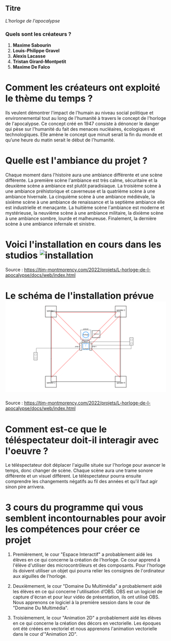 ## Titre
*L'horloge de l'apocalypse*

### Quels sont les créateurs ?
1. **Maxime Sabourin**
2. **Louis-Philippe Gravel**
3. **Alexis Lacasse**
4. **Tristan Girard-Montpetit**
5. **Maxime De Falco**

# Comment les créateurs ont exploité le thème du temps ?
Ils veulent démontrer l'impact de l'humain au niveau social politique et environnemental tout au long de l'humanité à travers le concept de l'horloge de l'apocalypse. Ce concept créé en 1947 consiste à dénoncer le danger qui pèse sur l'humanité du fait des menaces nucléaires, écologiques et technologiques. Elle amène le concept que minuit serait la fin du monde et qu’une heure du matin serait le début de l'humanité.

# Quelle est l'ambiance du projet ?
Chaque moment dans l'histoire aura une ambiance différente et une scène différente. La première scène l'ambiance est très calme, sécuritaire et la deuxième scène a ambiance est plutôt paradisiaque.  La troisième scène à une ambiance préhistorique et caverneuse et la quatrième scène à une ambiance hivernale. La cinquième scène à une ambiance médiévale, la sixième scène à une ambiance de renaissance et la septième ambiance elle est industrielle et menaçante. La huitième scène l'ambiance est moderne et mystérieuse, la neuvième scène à une ambiance militaire, la dixième scène à une ambiance sombre, lourde et malheureuse. Finalement, la dernière scène à une ambiance infernale et sinistre.

# Voici l'installation en cours dans les studios  ![installation](media/projecteurs.jpg)
Source : https://tim-montmorency.com/2022/projets/L-horloge-de-l-apocalypse/docs/web/index.html

# Le schéma de l'installation prévue ![plantation](media/plantation.png)
Source : https://tim-montmorency.com/2022/projets/L-horloge-de-l-apocalypse/docs/web/index.html

# Comment est-ce que le téléspectateur doit-il interagir avec l'oeuvre ?
Le téléspectateur doit déplacer l'aiguille située sur l'horloge pour avancer le temps, donc changer de scène. Chaque scène aura une trame sonore différente et un visuel différent. Le téléspectateur pourra ensuite comprendre les changements négatifs au fil des années et qu'il faut agir sinon pire arrivera.

# 3 cours du programme qui vous semblent incontournables pour avoir les compétences pour créer ce projet
1. Premièrement, le cour "Espace Interactif" a probablement aidé les élèves en ce qui concerne la création de l'horloge. Ce cour apprend à l'élève d'utiliser des microcontrôleurs et des composants. Pour l'horloge ils doivent utiliser un objet qui pourra relier les consignes de l'ordinateur aux aiguilles de l'horloge.

2. Deuxièmement, le cour "Domaine Du Multimédia" a probablement aidé les élèves en ce qui concerne l'utilisation d’OBS. OBS est un logiciel de capture d'écran et pour leur vidéo de présentation, ils ont utilisé OBS. Nous apprenons ce logiciel à la première session dans le cour de "Domaine Du Multimédia".

3. Troisièmement, le cour "Animation 2D" a probablement aidé les élèves en ce qui concerne la création des décors en vectorielle. Les époques ont été créées en vectoriel et nous apprenons l'animation vectorielle dans le cour d'"Animation 2D".  

